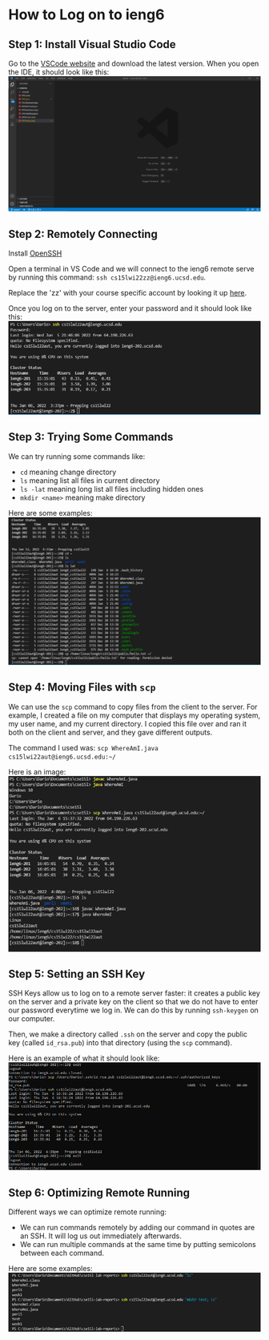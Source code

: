 # How to Log on to ieng6

## Step 1: **Install Visual Studio Code**

Go to the [VSCode website](https://code.visualstudio.com/) and download the latest version.
When you open the IDE, it should look like this:
![Image](VSCode.png)


## Step 2: **Remotely Connecting**
Install [OpenSSH](https://docs.microsoft.com/en-us/windows-server/administration/openssh/openssh_install_firstuse)

Open a terminal in VS Code and we will connect to the ieng6 remote serve by running this command: `ssh cs15lwi22zz@ieng6.ucsd.edu`.

Replace the 'zz' with your course specific account by looking it up [here](https://sdacs.ucsd.edu/~icc/index.php).

Once you log on to the server, enter your password and it should look like this:
![Image](sshTest.png)


## Step 3: **Trying Some Commands**
We can try running some commands like:
 - `cd` meaning change directory
 - `ls` meaning list all files in current directory
 - `ls -lat` meaning long list all files including hidden ones
 - `mkdir <name>` meaning make directory

Here are some examples:
![Image](runningCommands.png)


## Step 4: **Moving Files with `scp`**
We can use the `scp` command to copy files from the client to the server.
For example, I created a file on my computer that displays my operating system, my user name, and my current directory.
I copied this file over and ran it both on the client and server, and they gave different outputs. 

The command I used was: `scp WhereAmI.java cs15lwi22aut@ieng6.ucsd.edu:~/`

Here is an image:
![Image](scpTest.png)


## Step 5: **Setting an SSH Key**
SSH Keys allow us to log on to a remote server faster: it creates a public key on the server and a private key on the client so that we do not have to enter our password everytime we log in. We can do this by running `ssh-keygen` on our computer.

Then, we make a directory called `.ssh` on the server and copy the public key (called `id_rsa.pub`) into that directory (using the `scp` command).

Here is an example of what it should look like:
![Image](sshKeys.png)


## Step 6: **Optimizing Remote Running**
Different ways we can optimize remote running:
 - We can run commands remotely by adding our command in quotes are an SSH. It will log us out immediately afterwards.
 - We can run multiple commands at the same time by putting semicolons between each command.

Here are some examples:
![Image](pleasantRunning.png)